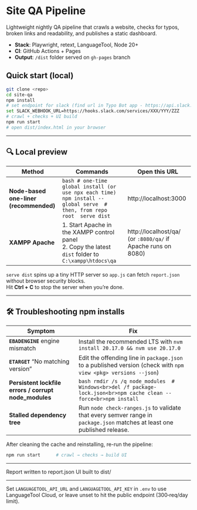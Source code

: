 # Site QA Pipeline

Lightweight nightly QA pipeline that crawls a website, checks for typos,
broken links and readability, and publishes a static dashboard.

* **Stack**: Playwright, retext, LanguageTool, Node 20+
* **CI**: GitHub Actions + Pages
* **Output**: `/dist` folder served on `gh-pages` branch

## Quick start (local)

```bash
git clone <repo>
cd site-qa
npm install
# set endpoint for slack (find url in Typo Bot app - https://api.slack.com/messaging/webhooks or ask Sonia)
set SLACK_WEBHOOK_URL=https://hooks.slack.com/services/XXX/YYY/ZZZ
# crawl + checks + UI build
npm run start
# open dist/index.html in your browser
```
---

## 🔍 Local preview

| Method | Commands | Open this URL |
|--------|----------|---------------|
| **Node-based one-liner (recommended)** | ```bash # one-time global install (or use npx each time)  npm install --global serve  # then, from repo root  serve dist          ``` | http://localhost:3000 |
| **XAMPP Apache** | 1. Start Apache in the XAMPP control panel<br>2. Copy the latest `dist` folder to `C:\xampp\htdocs\qa` | http://localhost/qa/ (or `:8080/qa/` if Apache runs on 8080) |

`serve dist` spins up a tiny HTTP server so `app.js` can fetch
`report.json` without browser security blocks.  
Hit **Ctrl + C** to stop the server when you’re done.

---

## 🛠️  Troubleshooting npm installs

| Symptom | Fix |
|---------|-----|
| **`EBADENGINE`** engine mismatch | Install the recommended LTS with `nvm install 20.17.0 && nvm use 20.17.0` |
| **`ETARGET`** “No matching version” | Edit the offending line in `package.json` to a published version (check with `npm view <pkg> versions --json`) |
| **Persistent lockfile errors / corrupt node_modules** | ```bash rmdir /s /q node_modules  # Windows<br>del /f package-lock.json<br>npm cache clean --force<br>npm install``` |
| **Stalled dependency tree** | Run `node check-ranges.js` to validate that every semver range in `package.json` matches at least one published release. |

After cleaning the cache and reinstalling, re-run the pipeline:

```bash
npm run start      # crawl → checks → build UI
```
---

Report written to report.json
UI built to dist/

---

Set `LANGUAGETOOL_API_URL` and `LANGUAGETOOL_API_KEY` in `.env` to use
LanguageTool Cloud, or leave unset to hit the public endpoint
(300‑req/day limit).